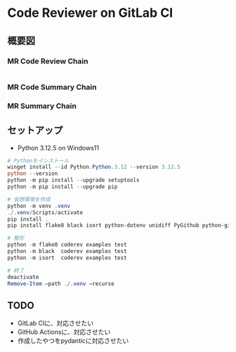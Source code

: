 # Code Reviewer on GitLab CI

## 概要図

### MR Code Review Chain
```mermaid
```
### MR Code Summary Chain
### MR Summary Chain


## セットアップ

- Python 3.12.5 on Windows11

```powershell
# Pythonをインストール
winget install --id Python.Python.3.12 --version 3.12.5
python --version
python -m pip install --upgrade setuptools
python -m pip install --upgrade pip

# 仮想環境を作成
python -m venv .venv
./.venv/Scripts/activate
pip install .
pip install flake8 black isort python-dotenv unidiff PyGithub python-gitlab openai ollama langchain langchain-core langchain-community faiss-cpu

# 整形
python -m flake8 coderev examples test
python -m black  coderev examples test
python -m isort  coderev examples test

# 終了
deactivate
Remove-Item –path ./.venv –recurse
```

## TODO

- GitLab CIに、対応させたい
- GitHub Actionsに、対応させたい
- 作成したやつをpydanticに対応させたい
